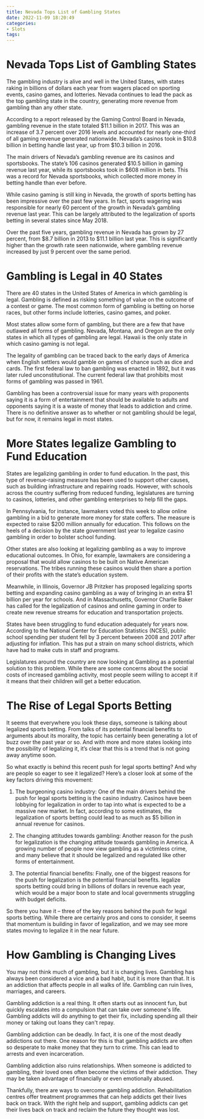 ```yaml
---
title: Nevada Tops List of Gambling States
date: 2022-11-09 18:20:49
categories:
- Slots
tags:
---
```



#  Nevada Tops List of Gambling States

The gambling industry is alive and well in the United States, with states raking in billions of dollars each year from wagers placed on sporting events, casino games, and lotteries. Nevada continues to lead the pack as the top gambling state in the country, generating more revenue from gambling than any other state.

According to a report released by the Gaming Control Board in Nevada, gambling revenue in the state totaled $11.1 billion in 2017. This was an increase of 3.7 percent over 2016 levels and accounted for nearly one-third of all gaming revenue generated nationwide. Nevada’s casinos took in $10.8 billion in betting handle last year, up from $10.3 billion in 2016.

The main drivers of Nevada’s gambling revenue are its casinos and sportsbooks. The state’s 106 casinos generated $10.5 billion in gaming revenue last year, while its sportsbooks took in $608 million in bets. This was a record for Nevada sportsbooks, which collected more money in betting handle than ever before.

While casino gaming is still king in Nevada, the growth of sports betting has been impressive over the past few years. In fact, sports wagering was responsible for nearly 60 percent of the growth in Nevada’s gambling revenue last year. This can be largely attributed to the legalization of sports betting in several states since May 2018.

Over the past five years, gambling revenue in Nevada has grown by 27 percent, from $8.7 billion in 2013 to $11.1 billion last year. This is significantly higher than the growth rate seen nationwide, where gambling revenue increased by just 9 percent over the same period.

#  Gambling is Legal in 40 States

There are 40 states in the United States of America in which gambling is legal. Gambling is defined as risking something of value on the outcome of a contest or game. The most common form of gambling is betting on horse races, but other forms include lotteries, casino games, and poker.

Most states allow some form of gambling, but there are a few that have outlawed all forms of gambling. Nevada, Montana, and Oregon are the only states in which all types of gambling are legal. Hawaii is the only state in which casino gaming is not legal.

The legality of gambling can be traced back to the early days of America when English settlers would gamble on games of chance such as dice and cards. The first federal law to ban gambling was enacted in 1892, but it was later ruled unconstitutional. The current federal law that prohibits most forms of gambling was passed in 1961.

Gambling has been a controversial issue for many years with proponents saying it is a form of entertainment that should be available to adults and opponents saying it is a waste of money that leads to addiction and crime. There is no definitive answer as to whether or not gambling should be legal, but for now, it remains legal in most states.

#  More States legalize Gambling to Fund Education

States are legalizing gambling in order to fund education. In the past, this type of revenue-raising measure has been used to support other causes, such as building infrastructure and repairing roads. However, with schools across the country suffering from reduced funding, legislatures are turning to casinos, lotteries, and other gambling enterprises to help fill the gaps.

In Pennsylvania, for instance, lawmakers voted this week to allow online gambling in a bid to generate more money for state coffers. The measure is expected to raise $200 million annually for education. This follows on the heels of a decision by the state government last year to legalize casino gambling in order to bolster school funding.

Other states are also looking at legalizing gambling as a way to improve educational outcomes. In Ohio, for example, lawmakers are considering a proposal that would allow casinos to be built on Native American reservations. The tribes running these casinos would then share a portion of their profits with the state’s education system.

Meanwhile, in Illinois, Governor JB Pritzker has proposed legalizing sports betting and expanding casino gambling as a way of bringing in an extra $1 billion per year for schools. And in Massachusetts, Governor Charlie Baker has called for the legalization of casinos and online gaming in order to create new revenue streams for education and transportation projects.

States have been struggling to fund education adequately for years now. According to the National Center for Education Statistics (NCES), public school spending per student fell by 3 percent between 2008 and 2017 after adjusting for inflation. This has put a strain on many school districts, which have had to make cuts in staff and programs.

Legislatures around the country are now looking at Gambling as a potential solution to this problem. While there are some concerns about the social costs of increased gambling activity, most people seem willing to accept it if it means that their children will get a better education.

#  The Rise of Legal Sports Betting

It seems that everywhere you look these days, someone is talking about legalized sports betting. From talks of its potential financial benefits to arguments about its morality, the topic has certainly been generating a lot of buzz over the past year or so. And with more and more states looking into the possibility of legalizing it, it’s clear that this is a trend that is not going away anytime soon.

So what exactly is behind this recent push for legal sports betting? And why are people so eager to see it legalized? Here’s a closer look at some of the key factors driving this movement:

1) The burgeoning casino industry: One of the main drivers behind the push for legal sports betting is the casino industry. Casinos have been lobbying for legalization in order to tap into what is expected to be a massive new market. In fact, according to some estimates, the legalization of sports betting could lead to as much as $5 billion in annual revenue for casinos.

2) The changing attitudes towards gambling: Another reason for the push for legalization is the changing attitude towards gambling in America. A growing number of people now view gambling as a victimless crime, and many believe that it should be legalized and regulated like other forms of entertainment.

3) The potential financial benefits: Finally, one of the biggest reasons for the push for legalization is the potential financial benefits. legalize sports betting could bring in billions of dollars in revenue each year, which would be a major boon to state and local governments struggling with budget deficits.

So there you have it – three of the key reasons behind the push for legal sports betting. While there are certainly pros and cons to consider, it seems that momentum is building in favor of legalization, and we may see more states moving to legalize it in the near future.

#  How Gambling is Changing Lives

You may not think much of gambling, but it is changing lives. Gambling has always been considered a vice and a bad habit, but it is more than that. It is an addiction that affects people in all walks of life. Gambling can ruin lives, marriages, and careers.

Gambling addiction is a real thing. It often starts out as innocent fun, but quickly escalates into a compulsion that can take over someone's life. Gambling addicts will do anything to get their fix, including spending all their money or taking out loans they can't repay.

Gambling addiction can be deadly. In fact, it is one of the most deadly addictions out there. One reason for this is that gambling addicts are often so desperate to make money that they turn to crime. This can lead to arrests and even incarceration.

Gambling addiction also ruins relationships. When someone is addicted to gambling, their loved ones often become the victims of their addiction. They may be taken advantage of financially or even emotionally abused.

Thankfully, there are ways to overcome gambling addiction. Rehabilitation centres offer treatment programmes that can help addicts get their lives back on track. With the right help and support, gambling addicts can get their lives back on track and reclaim the future they thought was lost.
